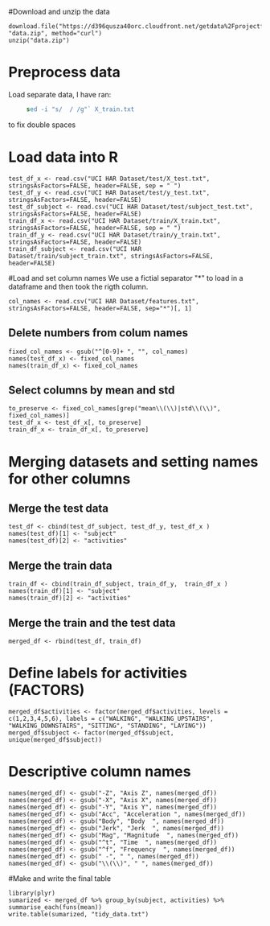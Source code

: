 #Download and unzip the data
```
download.file("https://d396qusza40orc.cloudfront.net/getdata%2Fprojectfiles%2FUCI%20HAR%20Dataset.zip", "data.zip", method="curl")
unzip("data.zip")
```
# Preprocess data
Load separate data, I have ran: 
```sed -i "s/  / /g" X_test.tx 
     sed -i "s/  / /g"` X_train.txt
```
to fix double spaces
# Load data into R 
```
test_df_x <- read.csv("UCI HAR Dataset/test/X_test.txt", stringsAsFactors=FALSE, header=FALSE, sep = " ")
test_df_y <- read.csv("UCI HAR Dataset/test/y_test.txt", stringsAsFactors=FALSE, header=FALSE)
test_df_subject <- read.csv("UCI HAR Dataset/test/subject_test.txt", stringsAsFactors=FALSE, header=FALSE)
train_df_x <- read.csv("UCI HAR Dataset/train/X_train.txt", stringsAsFactors=FALSE, header=FALSE, sep = " ")
train_df_y <- read.csv("UCI HAR Dataset/train/y_train.txt", stringsAsFactors=FALSE, header=FALSE)
train_df_subject <- read.csv("UCI HAR Dataset/train/subject_train.txt", stringsAsFactors=FALSE, header=FALSE)
```
#Load and set column names
We use a fictial separator "*" to load in a dataframe and then took the rigth column.
```
col_names <- read.csv("UCI HAR Dataset/features.txt", stringsAsFactors=FALSE, header=FALSE, sep="*")[, 1]
```
## Delete numbers from colum names
```
fixed_col_names <- gsub("^[0-9]+ ", "", col_names)
names(test_df_x) <- fixed_col_names
names(train_df_x) <- fixed_col_names
```
## Select columns by mean and std
```
to_preserve <- fixed_col_names[grep("mean\\(\\)|std\\(\\)", fixed_col_names)]
test_df_x <- test_df_x[, to_preserve]
train_df_x <- train_df_x[, to_preserve]
```
# Merging datasets and setting names for other columns
## Merge the test data
```
test_df <- cbind(test_df_subject, test_df_y, test_df_x )
names(test_df)[1] <- "subject"
names(test_df)[2] <- "activities"
```
## Merge the train data
```
train_df <- cbind(train_df_subject, train_df_y,  train_df_x )
names(train_df)[1] <- "subject"
names(train_df)[2] <- "activities"
```
## Merge the train and the test data
```
merged_df <- rbind(test_df, train_df)
```
# Define labels for activities (FACTORS)
```
merged_df$activities <- factor(merged_df$activities, levels = c(1,2,3,4,5,6), labels = c("WALKING", "WALKING_UPSTAIRS", "WALKING_DOWNSTAIRS", "SITTING", "STANDING", "LAYING"))
merged_df$subject <- factor(merged_df$subject, unique(merged_df$subject))
```
# Descriptive column names 
```
names(merged_df) <- gsub("-Z", "Axis Z", names(merged_df))
names(merged_df) <- gsub("-X", "Axis X", names(merged_df))
names(merged_df) <- gsub("-Y", "Axis Y", names(merged_df))
names(merged_df) <- gsub("Acc", "Acceleration ", names(merged_df))
names(merged_df) <- gsub("Body", "Body  ", names(merged_df))
names(merged_df) <- gsub("Jerk", "Jerk  ", names(merged_df))
names(merged_df) <- gsub("Mag", "Magnitude  ", names(merged_df))
names(merged_df) <- gsub("^t", "Time  ", names(merged_df))
names(merged_df) <- gsub("^f", "Frequency  ", names(merged_df))
names(merged_df) <- gsub(" -", " ", names(merged_df))
names(merged_df) <- gsub("\\(\\)", " ", names(merged_df))
```
#Make and write the final table
```
library(plyr)
sumarized <- merged_df %>% group_by(subject, activities) %>% summarise_each(funs(mean))
write.table(sumarized, "tidy_data.txt")
```